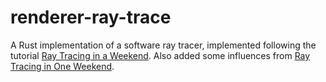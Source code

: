 # renderer-ray-trace

A Rust implementation of a software ray tracer, implemented following the
tutorial [Ray Tracing in a Weekend](https://www.realtimerendering.com/raytracing/Ray%20Tracing%20in%20a%20Weekend.pdf).
Also added some influences from [Ray Tracing in One Weekend](https://misterdanb.github.io/raytracinginrust/).
